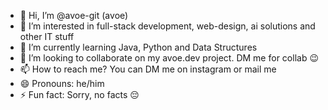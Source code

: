 - 👋 Hi, I’m @avoe-git (avoe)
- 👀 I’m interested in full-stack development, web-design, ai solutions and other IT stuff
- 🌱 I’m currently learning Java, Python and Data Structures
- 💞️ I’m looking to collaborate on my avoe.dev project. DM me for collab 😉
- 📫 How to reach me? You can DM me on instagram or mail me 
- 😄 Pronouns: he/him
- ⚡ Fun fact: Sorry, no facts 😔

<!---
avoe-git/avoe-git is a ✨ special ✨ repository because its `README.md` (this file) appears on your GitHub profile.
You can click the Preview link to take a look at your changes.
--->
